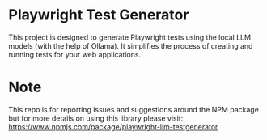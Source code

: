 # Playwright Test Generator
This project is designed to generate Playwright tests using the local LLM models (with the help of Ollama). It simplifies the process of creating and running tests for your web applications.

# Note
This repo is for reporting issues and suggestions around the NPM package but for more details on using this library please visit: https://www.npmjs.com/package/playwright-llm-testgenerator 
